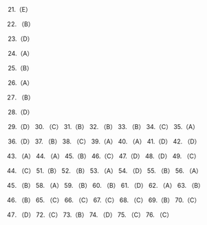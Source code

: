 21.（E）

  

22. （B）

23.（D）

24.（A）

25.（B）

26.（A）

27. （B）

28.（D）

29.（D） 30. （C） 31.（B） 32. （B） 33. （B） 34.（C） 35.（A）

36.（D） 37. （B） 38. （C） 39.（A） 40. （A） 41.（D） 42. （D）

  

43. （A） 44. （A） 45.（B） 46.（C） 47.（D） 48.（D） 49. （C）

  

50. （C） 51.（B） 52. （B） 53. （A） 54. （D） 55. （B） 56. （A）

  

57. （B） 58. （A） 59. （B） 60. （B） 61. （D） 62. （A） 63. （B）

  

64. （B） 65. （C） 66. （C） 67.（C） 68. （C） 69.（B） 70.（C）

  

71. （D） 72.（C） 73.（B） 74. （D） 75. （C） 76. （C）